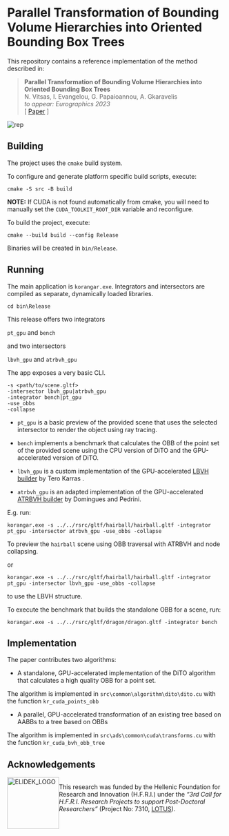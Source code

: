 # Parallel Transformation of Bounding Volume Hierarchies into Oriented Bounding Box Trees

This repository contains a reference implementation of the method described in:

> __Parallel Transformation of Bounding Volume Hierarchies into Oriented Bounding Box Trees__  
> N. Vitsas, I. Evangelou, G. Papaioannou, A. Gkaravelis <br />
> _to appear: Eurographics 2023_  <br />
> [ [Paper](http://graphics.cs.aueb.gr/graphics/docs/papers/OBBTreeBuilder.pdf) ]

![rep](rep_image.jpg)

## Building
The project uses the `cmake` build system.

To configure and generate platform specific build scripts, execute:

`cmake -S src -B build`

**NOTE:** If CUDA is not found automatically from cmake, you will need to manually set the `CUDA_TOOLKIT_ROOT_DIR` variable and reconfigure.

To build the project, execute:

`cmake --build build --config Release`

Binaries will be created in `bin/Release`. 

## Running

The main application is `korangar.exe`. Integrators and intersectors are compiled as separate, dynamically loaded libraries. 

`cd bin\Release`

This release offers two integrators

`pt_gpu` and `bench`

and two intersectors

`lbvh_gpu` and `atrbvh_gpu`

The app exposes a very basic CLI.
```
-s <path/to/scene.gltf>
-intersector lbvh_gpu|atrbvh_gpu
-integrator bench|pt_gpu
-use_obbs
-collapse
```

- `pt_gpu` is a basic preview of the provided scene that uses the selected intersector to render the object using ray tracing.

- `bench` implements a benchmark that calculates the OBB of the point set of the provided scene using the CPU version of DiTO and the GPU-accelerated version of DiTO.

- `lbvh_gpu` is a custom implementation of the GPU-accelerated [LBVH builder](https://diglib.eg.org/bitstream/handle/10.2312/EGGH.HPG12.033-037/033-037.pdf?sequence=1) by Tero Karras .

- `atrbvh_gpu` is an adapted implementation of the GPU-accelerated [ATRBVH builder](https://github.com/leonardo-domingues/atrbvh) by Domingues and Pedrini.


E.g. run:
```
korangar.exe -s ../../rsrc/gltf/hairball/hairball.gltf -integrator pt_gpu -intersector atrbvh_gpu -use_obbs -collapse
```

To preview the `hairball` scene using OBB traversal with ATRBVH and node collapsing.

or

```
korangar.exe -s ../../rsrc/gltf/hairball/hairball.gltf -integrator pt_gpu -intersector lbvh_gpu -use_obbs -collapse
```

to use the LBVH structure.

To execute the benchmark that builds the standalone OBB for a scene, run:

```
korangar.exe -s ../../rsrc/gltf/dragon/dragon.gltf -integrator bench
```

## Implementation

The paper contributes two algorithms:
- A standalone, GPU-accelerated implementation of the DiTO algorithm that calculates a high quality OBB for a point set.

The algorithm is implemented in `src\common\algorithm\dito\dito.cu` with the function `kr_cuda_points_obb`

- A parallel, GPU-accelerated transformation of an existing tree based on AABBs to a tree based on OBBs

The algorithm is implemented in `src\ads\common\cuda\transforms.cu` with the function `kr_cuda_bvh_obb_tree`

## Acknowledgements

<div style="display:flex;align-items:top">
     <img src="https://lotus.aueb.gr/ELIDEK_Logo__Vector__GR_ENG_combo.jpg"
     alt="ELIDEK_LOGO" style="width:120px;aspect-ratio: 2.59;" /> <p>This research was funded by the Hellenic Foundation for Research and Innovation (H.F.R.I.) under the <em>“3rd Call for H.F.R.I. Research Projects to support Post-Doctoral Researchers”</em> (Project No: 7310, <a href="https://lotus.aueb.gr">LOTUS</a>).</p>
</div>
